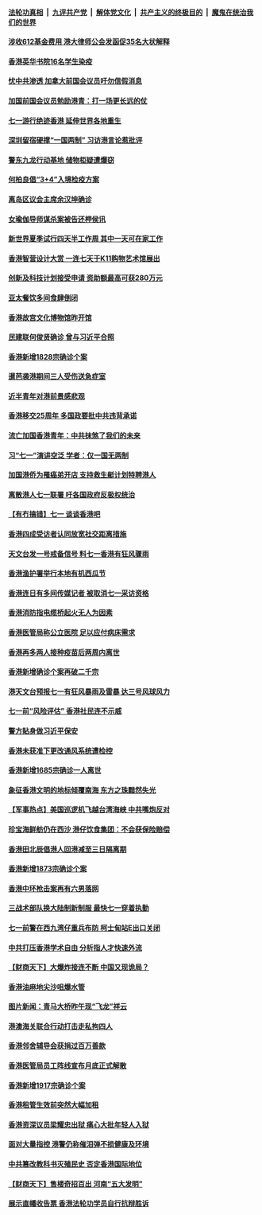 ####  [法轮功真相](../../../../basic/blob/master/README.md?t=07060931) &nbsp;|&nbsp; [九评共产党](../../../../9ping.md/blob/master/README.md?t=07060931) &nbsp;|&nbsp; [解体党文化](../../../../jtdwh.md/blob/master/README.md?t=07060931)  &nbsp;|&nbsp; [共产主义的终极目的](../../../../gczydzjmd.md/blob/master/README.md?t=07060931) &nbsp;|&nbsp; [魔鬼在统治我们的世界](../../../../mgztzwmdsj.md/blob/master/README.md?t=07060931) 

#### [涉收612基金费用 港大律师公会发函促35名大状解释](../pages/nsc415/n13774402.md?t=07060931) 

#### [香港英华书院16名学生染疫](../pages/nsc415/n13774375.md?t=07060931) 

#### [忧中共渗透 加拿大前国会议员吁勿信假消息](../pages/nsc415/n13774215.md?t=07060931) 

#### [加国前国会议员勉励港青：打一场更长远的仗](../pages/nsc415/n13774210.md?t=07060931) 

#### [七一游行绝迹香港 延伸世界各地重生](../pages/nsc415/n13774178.md?t=07060931) 

#### [深圳留宿硬撑“一国两制” 习访港言论惹批评](../pages/nsc415/n13774168.md?t=07060931) 

#### [警东九龙行动基地 储物柜疑遭爆窃](../pages/nsc415/n13773633.md?t=07060931) 

#### [何柏良倡“3+4”入境检疫方案](../pages/nsc415/n13773627.md?t=07060931) 

#### [离岛区议会主席余汉坤确诊](../pages/nsc415/n13773622.md?t=07060931) 

#### [女瑜伽导师谋杀案被告还柙侯讯](../pages/nsc415/n13773617.md?t=07060931) 

#### [新世界夏季试行四天半工作周 其中一天可在家工作](../pages/nsc415/n13773614.md?t=07060931) 

#### [香港智营设计大赏 一连七天于K11购物艺术馆展出](../pages/nsc415/n13773609.md?t=07060931) 

#### [创新及科技计划接受申请 资助额最高可获280万元](../pages/nsc415/n13773602.md?t=07060931) 

#### [亚太餐饮多间食肆倒闭](../pages/nsc415/n13773591.md?t=07060931) 

#### [香港故宫文化博物馆昨开馆](../pages/nsc415/n13772904.md?t=07060931) 

#### [民建联何俊贤确诊 曾与习近平合照](../pages/nsc415/n13772876.md?t=07060931) 

#### [香港新增1828宗确诊个案](../pages/nsc415/n13772867.md?t=07060931) 

#### [暹芭袭港期间三人受伤送急症室](../pages/nsc415/n13772858.md?t=07060931) 

#### [近半青年对港前景感悲观](../pages/nsc415/n13772849.md?t=07060931) 

#### [香港移交25周年 多国政要批中共违背承诺](../pages/nsc415/n13772424.md?t=07060931) 

#### [流亡加国香港青年：中共抹煞了我们的未来](../pages/nsc415/n13772284.md?t=07060931) 

#### [习“七一”演讲空泛 学者：仅一国无两制](../pages/nsc415/n13772275.md?t=07060931) 

#### [加国港侨为罹癌弟开店 支持救生艇计划特聘港人](../pages/nsc415/n13772248.md?t=07060931) 

#### [离散港人七一联署 吁各国政府反极权统治](../pages/nsc415/n13771958.md?t=07060931) 

#### [【有冇搞错】七一 谈谈香港吧](../pages/nsc415/n13770515.md?t=07060931) 

#### [香港四成受访者认同放宽社交距离措施](../pages/nsc415/n13770322.md?t=07060931) 

#### [天文台发一号戒备信号 料七一香港有狂风骤雨](../pages/nsc415/n13770316.md?t=07060931) 

#### [香港渔护署举行本地有机西瓜节](../pages/nsc415/n13770312.md?t=07060931) 

#### [香港连日有多间传媒记者 被取消七一采访资格](../pages/nsc415/n13770303.md?t=07060931) 

#### [香港消防指电缆桥起火无人为因素](../pages/nsc415/n13770292.md?t=07060931) 

#### [香港医管局称公立医院 足以应付病床需求](../pages/nsc415/n13770286.md?t=07060931) 

#### [香港再多两人接种疫苗后两周内离世](../pages/nsc415/n13770283.md?t=07060931) 

#### [香港新增确诊个案再破二千宗](../pages/nsc415/n13770277.md?t=07060931) 

#### [港天文台预报七一有狂风暴雨及雷暴 达三号风球风力](../pages/nsc415/n13769607.md?t=07060931) 

#### [七一前“风险评估” 香港社民连不示威](../pages/nsc415/n13769604.md?t=07060931) 

#### [警方贴身做习近平保安](../pages/nsc415/n13769591.md?t=07060931) 

#### [香港未获准下更改通风系统遭检控](../pages/nsc415/n13769578.md?t=07060931) 

#### [香港新增1685宗确诊一人离世](../pages/nsc415/n13769566.md?t=07060931) 

#### [象征香港文明的地标倾覆南海 东方之珠黯然失光](../pages/nsc415/n13769340.md?t=07060931) 

#### [【军事热点】美国巡逻机飞越台湾海峡 中共嘴炮反对](../pages/nsc415/n13768976.md?t=07060931) 

#### [珍宝海鲜舫仍在西沙 港仔饮食集团：不会获保险赔偿](../pages/nsc415/n13768834.md?t=07060931) 

#### [香港田北辰倡港人回港减至三日隔离期](../pages/nsc415/n13768823.md?t=07060931) 

#### [香港新增1873宗确诊个案](../pages/nsc415/n13768819.md?t=07060931) 

#### [香港中环枪击案再有六男落网](../pages/nsc415/n13768815.md?t=07060931) 

#### [三战术部队换大陆制新制服 最快七一穿着执勤](../pages/nsc415/n13768805.md?t=07060931) 

#### [七一前警在西九湾仔重兵布防 柯士甸站E出口关闭](../pages/nsc415/n13768802.md?t=07060931) 

#### [中共打压香港学术自由 分析指人才快速外流](../pages/nsc415/n13768794.md?t=07060931) 

#### [【财商天下】大爆炸接连不断 中国又现诡局？](../pages/nsc415/n13768662.md?t=07060931) 

#### [香港油麻地尖沙咀爆水管](../pages/nsc415/n13768056.md?t=07060931) 

#### [图片新闻：青马大桥昨午现“飞龙”祥云](../pages/nsc415/n13768041.md?t=07060931) 

#### [港澳海关联合行动打击走私拘四人](../pages/nsc415/n13768034.md?t=07060931) 

#### [香港邻舍辅导会获捐过百万善款](../pages/nsc415/n13768031.md?t=07060931) 

#### [香港医管局员工阵线宣布月底正式解散](../pages/nsc415/n13768028.md?t=07060931) 

#### [香港新增1917宗确诊个案](../pages/nsc415/n13768025.md?t=07060931) 

#### [香港租管生效前突然大幅加租](../pages/nsc415/n13768023.md?t=07060931) 

#### [香港资深议员梁耀忠出狱 痛心大批年轻人入狱](../pages/nsc415/n13767820.md?t=07060931) 

#### [面对大量指控 港警仍称催泪弹不损健康及环境](../pages/nsc415/n13767846.md?t=07060931) 

#### [中共篡改教科书灭殖民史 否定香港国际地位](../pages/nsc415/n13767369.md?t=07060931) 

#### [【财商天下】售楼奇招百出 河南“五大发明”](../pages/nsc415/n13766878.md?t=07060931) 

#### [展示直幡收告票 香港法轮功学员自行抗辩胜诉](../pages/nsc415/n13766813.md?t=07060931) 

